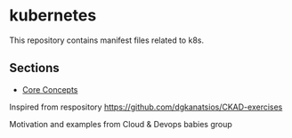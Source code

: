 # kubernetes
This repository contains manifest files related to k8s.

## Sections

- [Core Concepts](100_core_concepts/README.md)

Inspired from respository https://github.com/dgkanatsios/CKAD-exercises

Motivation and examples from Cloud & Devops babies group
